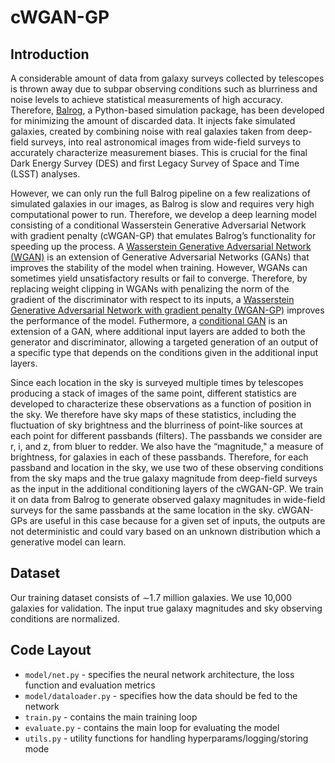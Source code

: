# cWGAN-GP
## Introduction
A considerable amount of data from galaxy surveys collected by telescopes is thrown away due to subpar observing conditions such as blurriness and noise levels to achieve statistical measurements of high accuracy. Therefore, [Balrog](https://academic.oup.com/mnras/article/457/1/786/988891), a Python-based simulation package, has been developed for minimizing the amount of discarded data. It injects fake simulated galaxies, created by combining noise with real galaxies taken from deep-field surveys, into real astronomical images from wide-field surveys to accurately characterize measurement biases. This is crucial for the final Dark Energy Survey (DES) and first Legacy Survey of Space and Time (LSST) analyses.

However, we can only run the full Balrog pipeline on a few realizations of simulated galaxies in our images, as Balrog is slow and requires very high computational power to run. Therefore, we develop a deep learning model consisting of a conditional Wasserstein Generative Adversarial Network with gradient penalty (cWGAN-GP) that emulates Balrog’s functionality for speeding up the process. A [Wasserstein Generative Adversarial Network (WGAN)](https://ui.adsabs.harvard.edu/abs/2017arXiv170107875A/abstract) is an extension of Generative Adversarial Networks (GANs) that improves the stability of the model when training. However, WGANs can sometimes yield unsatisfactory results or fail to converge. Therefore, by replacing weight clipping in WGANs with penalizing the norm of the gradient of the discriminator with respect to its inputs, a [Wasserstein Generative Adversarial Network with gradient penalty (WGAN-GP)](https://papers.nips.cc/paper/2017/hash/892c3b1c6dccd52936e27cbd0ff683d6-Abstract.html) improves the performance of the model. Futhermore, a [conditional GAN](https://arxiv.org/abs/1411.1784) is an extension of a GAN, where additional input layers are added to both the generator and discriminator, allowing a targeted generation of an output of a specific type that depends on the conditions given in the additional input layers.

Since each location in the sky is surveyed multiple times by telescopes producing a stack of images of the same point, different statistics are developed to characterize these observations as a function of position in the sky. We therefore have sky maps of these statistics, including the fluctuation of sky brightness and the blurriness of point-like sources at each point for different passbands (filters). The passbands we consider are r, i, and z, from bluer to redder. We also have the “magnitude," a measure of brightness, for galaxies in each of these passbands. Therefore, for each passband and location in the sky, we use two of these observing conditions from the sky maps and the true galaxy magnitude from deep-field surveys as the input in the additional conditioning layers of the cWGAN-GP. We train it on data from Balrog to generate observed galaxy magnitudes in wide-field surveys for the same passbands at the same location in the sky. cWGAN-GPs are useful in this case because for a given set of inputs, the outputs are not deterministic and could vary based on an unknown distribution which a generative model can learn.

## Dataset
Our training dataset consists of ∼1.7 million galaxies. We use 10,000 galaxies for validation. The input true galaxy magnitudes and sky observing conditions are normalized.

## Code Layout
* `model/net.py` - specifies the neural network architecture, the loss function and evaluation metrics
* `model/dataloader.py` - specifies how the data should be fed to the network
* `train.py` - contains the main training loop
* `evaluate.py` - contains the main loop for evaluating the model
* `utils.py` - utility functions for handling hyperparams/logging/storing mode
